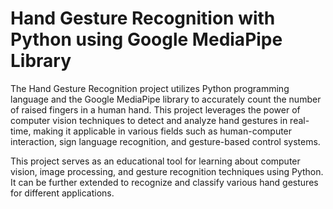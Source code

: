 # Hand Gesture Recognition with Python using Google MediaPipe Library

  The Hand Gesture Recognition project utilizes Python programming language and the Google MediaPipe library to accurately count the number of raised fingers in a human hand. This project leverages the power of computer vision techniques to detect and analyze hand gestures in real-time, making it applicable in various fields such as human-computer interaction, sign language recognition, and gesture-based control systems.

  This project serves as an educational tool for learning about computer vision, image processing, and gesture recognition techniques using Python. It can be further extended to recognize and classify various hand gestures for different applications.
